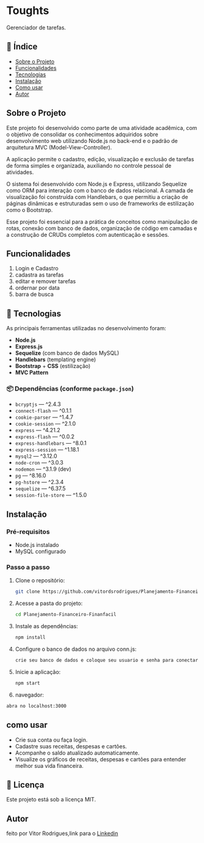 # Toughts

Gerenciador de tarefas.

## 📑 Índice

- [Sobre o Projeto](#sobre-o-projeto)
- [Funcionalidades](#funcionalidades)
- [Tecnologias](#-tecnologias)
- [Instalação](#instalação)
- [Como usar](#como-usar)
- [Autor](#autor)


## Sobre o Projeto

  Este projeto foi desenvolvido como parte de uma atividade acadêmica, com o objetivo de consolidar os conhecimentos adquiridos sobre desenvolvimento web utilizando Node.js no back-end e o padrão de arquitetura MVC (Model-View-Controller).

A aplicação permite o cadastro, edição, visualização e exclusão de tarefas de forma simples e organizada, auxiliando no controle pessoal de atividades.

O sistema foi desenvolvido com Node.js e Express, utilizando Sequelize como ORM para interação com o banco de dados relacional. A camada de visualização foi construída com Handlebars, o que permitiu a criação de páginas dinâmicas e estruturadas sem o uso de frameworks de estilização como o Bootstrap.

Esse projeto foi essencial para a prática de conceitos como manipulação de rotas, conexão com banco de dados, organização de código em camadas e a construção de CRUDs completos com autenticação e sessões.

## Funcionalidades

1. Login e Cadastro
2. cadastra as tarefas
3. editar e remover tarefas
4. ordernar por data
5. barra de busca

## 🚀 Tecnologias

As principais ferramentas utilizadas no desenvolvimento foram:
- **Node.js**
- **Express.js**
- **Sequelize** (com banco de dados MySQL)
- **Handlebars** (templating engine)
- **Bootstrap** + **CSS** (estilização)
- **MVC Pattern**

### 📦 Dependências (conforme `package.json`)
- `bcryptjs` — ^2.4.3  
- `connect-flash` — ^0.1.1  
- `cookie-parser` — ^1.4.7  
- `cookie-session` — ^2.1.0  
- `express` — ^4.21.2  
- `express-flash` — ^0.0.2  
- `express-handlebars` — ^8.0.1  
- `express-session` — ^1.18.1  
- `mysql2` — ^3.12.0  
- `node-cron` — ^3.0.3  
- `nodemon` — ^3.1.9 (dev)  
- `pg` — ^8.16.0  
- `pg-hstore` — ^2.3.4  
- `sequelize` — ^6.37.5  
- `session-file-store` — ^1.5.0

## Instalação

### Pré-requisitos
- Node.js instalado  
- MySQL configurado  

### Passo a passo
1. Clone o repositório:
   ```bash
   git clone https://github.com/vitordsrodrigues/Planejamento-Financeiro-Finanfacil.git
2. Acesse a pasta do projeto:
   ```bash
   cd Planejamento-Financeiro-Finanfacil
3. Instale as dependências:
   ```bash
   npm install
4. Configure o banco de dados no arquivo conn.js:
   ```bash
   crie seu banco de dados e coloque seu usuario e senha para conectar
5. Inicie a aplicação:
   ```bash
   npm start
9. navegador:
  ```bash
  abra no localhost:3000
   ```
## como usar
* Crie sua conta ou faça login.
* Cadastre suas receitas, despesas e cartões.
* Acompanhe o saldo atualizado automaticamente.
* Visualize os gráficos de receitas, despesas e cartões para entender melhor sua vida financeira.

## 📄 Licença
Este projeto está sob a licença MIT.

## Autor
feito por Vitor Rodrigues,link para o
[Linkedin](https://www.linkedin.com/in/vitor-mario-rodrigues)
